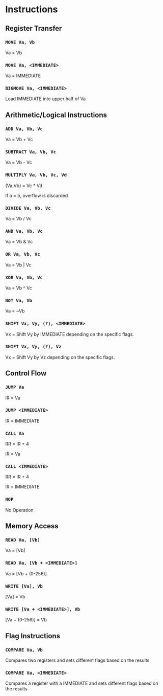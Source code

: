 # Instructions

## Register Transfer

### `MOVE Va, Vb`
Va = Vb

### `MOVE Va, <IMMEDIATE>`
Va = IMMEDIATE

### `BIGMOVE Va, <IMMEDIATE>`
Load IMMEDIATE into upper half of Va

## Arithmetic/Logical Instructions

### `ADD Va, Vb, Vc`
Va = Vb + Vc

### `SUBTRACT Va, Vb, Vc`
Va = Vb - Vc

### `MULTIPLY Va, Vb, Vc, Vd`
(Va,Vb) = Vc * Vd

If a = b, overflow is discarded

### `DIVIDE Va, Vb, Vc`
Va = Vb / Vc

### `AND Va, Vb, Vc`
Va = Vb & Vc

### `OR Va, Vb, Vc`
Va = Vb | Vc

### `XOR Va, Vb, Vc`
Va = Vb ^ Vc

### `NOT Va, Vb`
Va = ~Vb

### `SHIFT Vx, Vy, (?), <IMMEDIATE>`
Vx = Shift Vy by IMMEDIATE depending on the specific flags.

### `SHIFT Vx, Vy, (?), Vz`
Vx = Shift Vy by Vz depending on the specific flags.

## Control Flow

### `JUMP Va`
IR = Va

### `JUMP <IMMEDIATE>`
IR = IMMEDIATE

### `CALL Va`
RR = IR + 4

IR = Va

### `CALL <IMMEDIATE>`
RR = IR + 4

IR = IMMEDIATE

### `NOP`
No Operation

## Memory Access

### `READ Va, [Vb]`
Va = [Vb]

### `READ Va, [Vb + <IMMEDIATE>]`
Va = [Vb + (0-256)]

### `WRITE [Va], Vb`
[Va] = Vb

### `WRITE [Va + <IMMEDIATE>], Vb`
[Va + (0-256)] = Vb

## Flag Instructions

### `COMPARE Va, Vb`
Compares two registers and sets different flags based on the results

### `COMPARE Va, <IMMEDIATE>`
Compares a register with a IMMEDIATE and sets different flags based on the results

